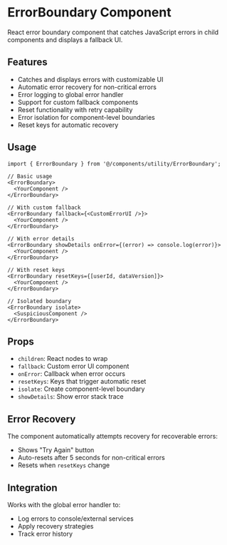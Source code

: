 # ErrorBoundary Component

React error boundary component that catches JavaScript errors in child components and displays a fallback UI.

## Features

- Catches and displays errors with customizable UI
- Automatic error recovery for non-critical errors
- Error logging to global error handler
- Support for custom fallback components
- Reset functionality with retry capability
- Error isolation for component-level boundaries
- Reset keys for automatic recovery

## Usage

```tsx
import { ErrorBoundary } from '@/components/utility/ErrorBoundary';

// Basic usage
<ErrorBoundary>
  <YourComponent />
</ErrorBoundary>

// With custom fallback
<ErrorBoundary fallback={<CustomErrorUI />}>
  <YourComponent />
</ErrorBoundary>

// With error details
<ErrorBoundary showDetails onError={(error) => console.log(error)}>
  <YourComponent />
</ErrorBoundary>

// With reset keys
<ErrorBoundary resetKeys={[userId, dataVersion]}>
  <YourComponent />
</ErrorBoundary>

// Isolated boundary
<ErrorBoundary isolate>
  <SuspiciousComponent />
</ErrorBoundary>
```

## Props

- `children`: React nodes to wrap
- `fallback`: Custom error UI component
- `onError`: Callback when error occurs
- `resetKeys`: Keys that trigger automatic reset
- `isolate`: Create component-level boundary
- `showDetails`: Show error stack trace

## Error Recovery

The component automatically attempts recovery for recoverable errors:
- Shows "Try Again" button
- Auto-resets after 5 seconds for non-critical errors
- Resets when `resetKeys` change

## Integration

Works with the global error handler to:
- Log errors to console/external services
- Apply recovery strategies
- Track error history